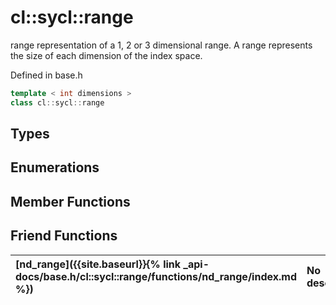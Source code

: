 ---
---
# cl::sycl::range

range representation of a 1, 2 or 3 dimensional range. A range represents the size of each dimension of the index space. 

Defined in base.h

```cpp
template < int dimensions >
class cl::sycl::range
```

## Types

## Enumerations

## Member Functions


## Friend Functions

| [nd_range]({{site.baseurl}}{% link _api-docs/base.h/cl::sycl::range/functions/nd_range/index.md %}) | No description. |
| :--- | :--- |

